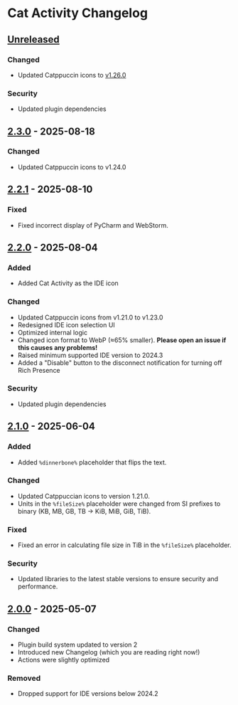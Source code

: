 <!-- Keep a Changelog guide -> https://keepachangelog.com -->

# Cat Activity Changelog

## [Unreleased]

### Changed

- Updated Catppuccin icons to [v1.26.0](https://github.com/catppuccin/vscode-icons/blob/main/CHANGELOG.md#v1260)

### Security

- Updated plugin dependencies

## [2.3.0] - 2025-08-18

### Changed

- Updated Catppuccin icons to v1.24.0

## [2.2.1] - 2025-08-10

### Fixed

- Fixed incorrect display of PyCharm and WebStorm.

## [2.2.0] - 2025-08-04

### Added

- Added Cat Activity as the IDE icon

### Changed

- Updated Catppuccin icons from v1.21.0 to v1.23.0
- Redesigned IDE icon selection UI
- Optimized internal logic
- Changed icon format to WebP (≈65% smaller). **Please open an issue if this causes any problems!**
- Raised minimum supported IDE version to 2024.3
- Added a "Disable" button to the disconnect notification for turning off Rich Presence

### Security

- Updated plugin dependencies

## [2.1.0] - 2025-06-04

### Added

- Added `%dinnerbone%` placeholder that flips the text.

### Changed

- Updated Catppuccian icons to version 1.21.0.
- Units in the `%fileSize%` placeholder were changed from SI prefixes to binary (KB, MB, GB, TB → KiB, MiB, GiB, TiB).

### Fixed

- Fixed an error in calculating file size in TiB in the `%fileSize%` placeholder.

### Security

- Updated libraries to the latest stable versions to ensure security and performance.

## [2.0.0] - 2025-05-07

### Changed

- Plugin build system updated to version 2
- Introduced new Changelog (which you are reading right now!)
- Actions were slightly optimized

### Removed

- Dropped support for IDE versions below 2024.2

[Unreleased]: https://github.com/wavy-cat/Cat-Activity/compare/v2.3.0...HEAD
[2.3.0]: https://github.com/wavy-cat/Cat-Activity/compare/v2.2.1...v2.3.0
[2.2.1]: https://github.com/wavy-cat/Cat-Activity/compare/v2.2.0...v2.2.1
[2.2.0]: https://github.com/wavy-cat/Cat-Activity/compare/v2.1.0...v2.2.0
[2.1.0]: https://github.com/wavy-cat/Cat-Activity/compare/v2.0.0...v2.1.0
[2.0.0]: https://github.com/wavy-cat/Cat-Activity/commits/v2.0.0
